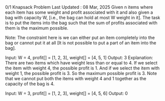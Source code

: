 0/1 Knapsack Problem
Last Updated : 08 Mar, 2025
Given n items where each item has some weight and profit associated with it and also given a bag with capacity W, [i.e., the bag can hold at most W weight in it]. The task is to put the items into the bag such that the sum of profits associated with them is the maximum possible. 

Note: The constraint here is we can either put an item completely into the bag or cannot put it at all [It is not possible to put a part of an item into the bag].

Input:  W = 4, profit[] = [1, 2, 3], weight[] = [4, 5, 1]
Output: 3
Explanation: There are two items which have weight less than or equal to 4. If we select the item with weight 4, the possible profit is 1. And if we select the item with weight 1, the possible profit is 3. So the maximum possible profit is 3. Note that we cannot put both the items with weight 4 and 1 together as the capacity of the bag is 4.


Input: W = 3, profit[] = [1, 2, 3], weight[] = [4, 5, 6]
Output: 0

